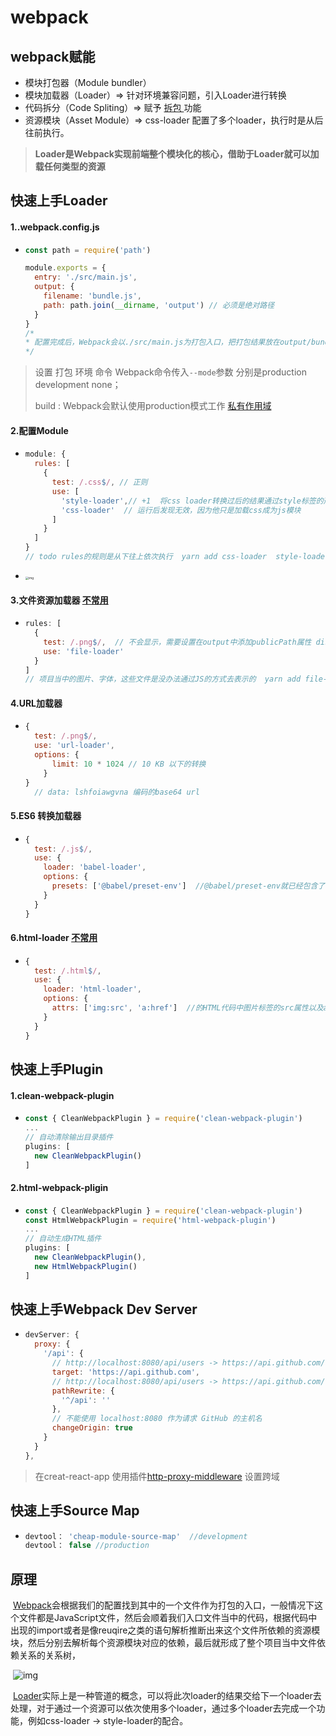 # webpack

## webpack赋能

- 模块打包器（Module bundler）
- 模块加载器（Loader）=> 针对环境兼容问题，引入Loader进行转换
- 代码拆分（Code Spliting）=> 赋予 [拆包 ]()功能
- 资源模块（Asset Module）=>  css-loader 配置了多个loader，执行时是从后往前执行。

> **Loader是Webpack实现前端整个模块化的核心，借助于Loader就可以加载任何类型的资源**

## 快速上手Loader

#### 1..webpack.config.js

- ```js
  const path = require('path')
  
  module.exports = {
    entry: './src/main.js',
    output: {
      filename: 'bundle.js',
      path: path.join(__dirname, 'output') // 必须是绝对路径
    }
  }
  /*
  * 配置完成后，Webpack会以./src/main.js为打包入口，把打包结果放在output/bundle.js中。
  */
  ```

> 设置 打包 环境  命令   Webpack命令传入`--mode`参数      分别是production    development     none；
>
> build : Webpack会默认使用production模式工作    [私有作用域](https://www.manongdao.com/article-2391380.html)

#### 2.配置Module

- ```js
  module: {
    rules: [
      {
        test: /.css$/, // 正则
        use: [
          'style-loader',// +1  将css loader转换过后的结果通过style标签的形式追加到页面上
          'css-loader'  // 运行后发现无效，因为他只是加载css成为js模块
        ]
      }
    ]
  }
  // todo rules的规则是从下往上依次执行  yarn add css-loader  style-loader
  ```

- <img src="https://p9-juejin.byteimg.com/tos-cn-i-k3u1fbpfcp/4e6737e0ee094a6aa671852e76054280~tplv-k3u1fbpfcp-watermark.image" alt="img" style="zoom:33%;" />

#### 3.文件资源加载器 [不常用]()

- ```js
  rules: [
    {
      test: /.png$/,  // 不会显示，需要设置在output中添加publicPath属性 dist/  网站的跟目录
      use: 'file-loader' 
    }
  ]
  // 项目当中的图片、字体，这些文件是没办法通过JS的方式去表示的  yarn add file-loader
  ```

#### 4.URL加载器  

- ```js
  {
    test: /.png$/,
    use: 'url-loader',
    options: {
        limit: 10 * 1024 // 10 KB 以下的转换
      }
  }
    // data: lshfoiawgvna 编码的base64 url
  ```

#### 5.ES6 转换加载器

- ```js
  {
    test: /.js$/,
    use: {
      loader: 'babel-loader',
      options: {
        presets: ['@babel/preset-env']  //@babel/preset-env就已经包含了全部的ES最新特性。
      }
    }
  }
  ```

#### 6.html-loader [不常用]()

- ```js
  {
    test: /.html$/,
    use: {
      loader: 'html-loader',
      options: {
        attrs: ['img:src', 'a:href']  //的HTML代码中图片标签的src属性以及a标签的href属性
      }
    }
  }
  ```

## 快速上手Plugin

#### 1.clean-webpack-plugin

- ```js
  const { CleanWebpackPlugin } = require('clean-webpack-plugin')
  ...
  // 自动清除输出目录插件
  plugins: [
    new CleanWebpackPlugin()
  ]
  ```

#### 2.html-webpack-pligin

- ```js
  const { CleanWebpackPlugin } = require('clean-webpack-plugin')
  const HtmlWebpackPlugin = require('html-webpack-plugin')
  ...
  // 自动生成HTML插件
  plugins: [
    new CleanWebpackPlugin(),
    new HtmlWebpackPlugin()
  ]
  ```

## 快速上手Webpack Dev Server

- ```js
  devServer: {
    proxy: {
      '/api': {
        // http://localhost:8080/api/users -> https://api.github.com/api/users
        target: 'https://api.github.com',
        // http://localhost:8080/api/users -> https://api.github.com/users
        pathRewrite: {
          '^/api': ''
        },
        // 不能使用 localhost:8080 作为请求 GitHub 的主机名
        changeOrigin: true
      }
    }
  },
  ```

> 在creat-react-app 使用插件[http-proxy-middleware]() 设置跨域

## 快速上手Source Map

- ```js
  devtool： 'cheap-module-source-map'  //development
  devtool： false //production
  ```

## 原理

​		[Webpack]()会根据我们的配置找到其中的一个文件作为打包的入口，一般情况下这个文件都是JavaScript文件，然后会顺着我们入口文件当中的代码，根据代码中出现的import或者是像reuqire之类的语句解析推断出来这个文件所依赖的资源模块，然后分别去解析每个资源模块对应的依赖，最后就形成了整个项目当中文件依赖关系的关系树，

​	![img](https://p6-juejin.byteimg.com/tos-cn-i-k3u1fbpfcp/d39935b1ff7c467fa43f5adea4c7d01f~tplv-k3u1fbpfcp-watermark.image)

​		[Loader]()实际上是一种管道的概念，可以将此次loader的结果交给下一个loader去处理，对于通过一个资源可以依次使用多个loader，通过多个loader去完成一个功能，例如css-loader -> style-loader的配合。

